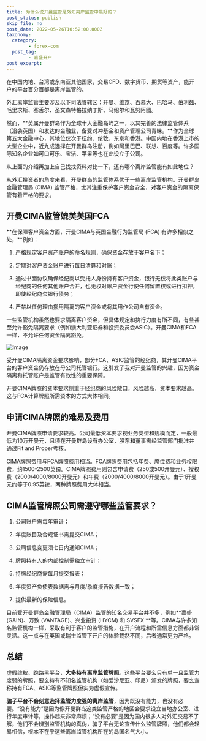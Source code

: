 ```yaml
---
title: 为什么说开曼监管是外汇离岸监管中最好的？
post_status: publish
skip_file: no
post_date: 2022-05-26T10:52:00.000Z
taxonomy:
  category:
        - forex-com
  post_tag:
        - 嘉盛开户
post_excerpt: 
---
```

在中国内地、台湾或东南亚其他国家，交易CFD、数字货币、期货等资产，能开户的平台百分百都是离岸监管的。

外汇离岸监管主要涉及以下司法管辖区：开曼、维京、百慕大、巴哈马、伯利兹、毛里求斯、塞舌尔、圣文森特格拉纳丁斯、马绍尔和瓦努阿图。

然而，**英属开曼群岛作为全球十大金融岛屿之一，以其完善的法律监管体系（沿袭英国）和发达的金融业，备受对冲基金和资产管理公司青睐。**作为全球第五大金融中心，其地位仅次于纽约、伦敦、东京和香港。中国内地在香港上市的大型企业中，近九成选择在开曼群岛注册，例如阿里巴巴、联想、百度等。许多国际知名企业如可口可乐、宝洁、苹果等也在此设立子公司。

从上面的介绍再加上自己找找资料对比一下，还有哪个离岸监管能有如此地位？

从外汇投资者的角度来看，开曼群岛的监管体系优于一些离岸监管机构。开曼群岛金融管理局 (CIMA) 监管严格，尤其注重保护客户资金安全，对客户资金的隔离保管有着严格的要求。

## 开曼CIMA监管媲美英国FCA

**在保障客户资金方面，开曼CIMA与英国金融行为监管局 (FCA) 有许多相似之处，**例如：

1. 严格规定客户资产账户的命名规则，确保资金存放于客户名下；

1. 定期对客户资金账户进行每日清算和对账；

1. 通过书面协议确保经纪商以受托人身份持有客户资金，银行无权将此类账户与经纪商的任何其他账户合并，也无权对账户资金行使任何留置权或进行扣押，即使经纪商欠银行债务；

1. 严禁以任何理由挪用隔离的客户资金或将其用作公司自有资金。

一些监管机构虽然也要求隔离客户资金，但具体规定和执行力度有所不同，有些甚至允许豁免隔离要求（例如澳大利亚证券和投资委员会ASIC）。开曼CIMA和FCA一样，不允许任何资金隔离豁免。

![Image](https://prod-files-secure.s3.us-west-2.amazonaws.com/39ed1227-6d7d-4570-be36-9ccd4a2c4241/bd849744-3fcb-4a37-8312-357962c8f065/image.png?X-Amz-Algorithm=AWS4-HMAC-SHA256&X-Amz-Content-Sha256=UNSIGNED-PAYLOAD&X-Amz-Credential=ASIAZI2LB46635W5XK2A%2F20250828%2Fus-west-2%2Fs3%2Faws4_request&X-Amz-Date=20250828T161402Z&X-Amz-Expires=3600&X-Amz-Security-Token=IQoJb3JpZ2luX2VjEE8aCXVzLXdlc3QtMiJGMEQCIFwIzujY9%2BwKIIsXkSKLtGEetb139rboMX%2BwoyAWce4rAiBVPbmC3XU6C6gVPcY5NTK0a1G%2BUIX5zBj%2BtCwoxY8FYyqIBAio%2F%2F%2F%2F%2F%2F%2F%2F%2F%2F8BEAAaDDYzNzQyMzE4MzgwNSIM0xW0fMFdV9Z2c7FmKtwDMnUoNST3kw3lmTDyRgFlgYzTTUpCX9sbspmSzoP0xtZ%2Bpq1uFKvsjVe0vcowsmpZijpOImbCrhYr6yG7mqcKo0jFOvZsWFuphHGUS0UNSdmizTWx%2BpjVtI8Bbae%2FGJ4KuIod3LzmTwFMw7Rch90dKcCok8kiMZStgSmHy%2F0%2B5PrYPZ6X0AcTwE5TCgAZEndWf4OqrH1AGRZmev6JSEZblu5USn4Qi0bwVJ4B0qYLuiOeJK81NS3uR%2Fq0oGPp7dOv%2BTaNCacKTWerShfEkjno52yVBAPfwgp1Jv2gZBnzV5MDQyKzrP1rTtzndVX1pmpe06JSzXoY39QZMCuUCrx2xPXqhX5ZGE5pwnQ93X6beaLrMoHmuQAkTTMJlPUbE43yC6Lp27LmBwHZcLX%2BjKSPcSoPP38TKWiFxkAAzuUztK8ydFBH%2BBZkAgwoidB7Cp9WSMBbPNIX42Tx4O7AJUj5wxsv6mxDsBLWn8pFj1GeEwtnG%2FOXG3q3wU7CGp9VF8pkkBjopgmEP7iwMxys36r4Reb9F7DToIca0ioORWbyG3c9czqFlXdK4gACQ3G1Ry7XCD3fvQiNPlKRDd2hDnHFcnuXo9T7L7AZNfNcjCWfM5VFjkNTTJraJiQVsFwwmtzBxQY6pgFvNpUoMlQ4j6gFjMCL97ABvmCVU2FBXh3yWpCwiZLCailz6nwShY0XyNg78tgKd9kNnEQUxNJRzYRwUvX%2FPYyXytRT0kRjIyWahxUHOrDFJ%2Bbx2QF7w%2BwTnIDvFzV425EWlu8wz67OZrAchUdQQrsKvs6Wa70Y8MQPFycoUYV3dZ7vZVHUsX0lmsALORECa365FE%2B1NpDc0kB%2FXe3KJXqyIsD84%2BD0&X-Amz-Signature=d19ea9b7c34bb78466807ba68511d592a7e263b9e907cef4496ead7e251b7546&X-Amz-SignedHeaders=host&x-amz-checksum-mode=ENABLED&x-id=GetObject)

受开曼CIMA隔离资金要求影响，部分FCA、ASIC监管的经纪商，其开曼CIMA平台的客户资金仍存放在母公司托管银行。这引发了我对开曼监管的兴趣，因为资金隔离和托管账户是监管有效性的重要保障。

开曼CIMA牌照的资本要求侧重于经纪商的风险敞口，风险越高，资本要求越高。这与FCA计算牌照所需资本的方式大体相同。

## **申请CIMA牌照的难易及费用**

开曼CIMA牌照申请要求较高。公司最低资本要求视业务类型和规模而定，一般最低为10万开曼元，且须在开曼群岛设有办公室，股东和董事需经监管部门批准并通过Fit and Proper考核。

CIMA牌照费用与FCA牌照费用相当。FCA牌照费用包括年费、席位费和业务权限费，约1500-2500英镑。CIMA牌照费用则包含申请费（250或500开曼元）、授权费（2000/4000/8000开曼元）和年费（2000/4000/8000开曼元）。由于1开曼元约等于0.95英镑，两种牌照费用大体相当。

## CIMA监管牌照公司需遵守哪些监管要求？

1. 公司账户需每年审计；

1. 年度账目及合规证书需提交CIMA；

1. 公司信息变更须七日内通知CIMA；

1. 牌照持有人的内部控制需独立审计；

1. 持牌经纪商需每月提交报表；

1. 年度资产负债表数据需与月度/季度报告数据一致；

1. 提供最新的保险信息。

目前受开曼群岛金融管理局（CIMA）监管的知名交易平台并不多，例如**嘉盛 (GAIN)、万致 (VANTAGE)、兴业投资 (HYCM) 和 SVSFX **等。CIMA与许多知名监管机构一样，采取有利于客户的监管措施，在开户流程和所需信息方面都非常灵活。这一点与在英国或瑞士监管下开户的体验截然不同，后者通常更为严格。

## 总结

虚假维权、跑路黑平台，**大多持有离岸监管牌照**。这些平台要么只有单一且监管力度弱的牌照，要么持有不知名监管机构（如爱沙尼亚、印尼）颁发的牌照，要么宣称持有FCA、ASIC等监管牌照但实为虚假宣传。

**骗子平台不会刻意选择监管力度强的离岸监管**，因为既没有能力，也没有必要。“没有能力”是因为像开曼群岛这类监管严格的地区会要求设立当地办公室、进行年度审计等，操作起来非常麻烦；“没有必要”是因为国内很多人对外汇交易不了解，他们不会辨别监管机构的真伪，骗子平台无论宣传什么监管牌照，他们都会轻易相信，根本不在乎这些离岸监管机构所在的岛国名气大小。